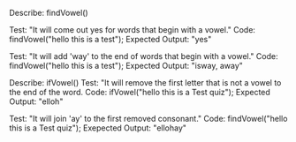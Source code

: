 Describe: findVowel()

Test: "It will come out yes for words that begin with a vowel."
Code: findVowel("hello this is a test");
Expected Output: "yes"

Test: "It will add 'way' to the end of words that begin with a vowel."
Code: findVowel("hello this is a test");
Expected Output: "isway, away"

Describe: ifVowel()
Test: "It will remove the first letter that is not a vowel to the end of the word.
Code: ifVowel("hello this is a Test quiz");
Expected Output: "elloh"

Test: "It will join 'ay' to the first removed consonant."
Code: findVowel("hello this is a Test quiz");
Exepected Output: "ellohay"

